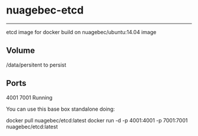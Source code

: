 nuagebec-etcd
====================


----------


etcd image for docker build on nuagebec/ubuntu:14.04 image

Volume
------

/data/persitent to persist


Ports
-----

4001
7001
Running

You can use this base box standalone doing:

docker pull nuagebec/etcd:latest
    docker run -d -p 4001:4001 -p 7001:7001 nuagebec/etcd:latest
